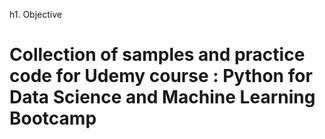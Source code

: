 h1. Objective

# Collection of samples and practice code for Udemy course : Python for Data Science and Machine Learning Bootcamp
